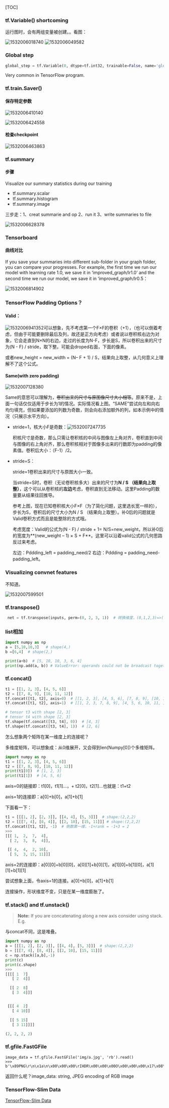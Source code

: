 [TOC]

###  tf.Variable() shortcoming

运行图时，会有两组变量被创建。。看图：

![1532006018740](assets/1532006018740.png)
![1532006049582](assets/1532006049582.png)

### Global step

```python
global_step = tf.Variable(0, dtype=tf.int32, trainable=False, name='global_step')
```

Very common in TensorFlow program.

### tf.train.Saver()

#### 保存特定参数

![1532006410140](assets/1532006410140.png)

![1532006424558](assets/1532006424558.png)

#### 检查checkpoint

![1532006463863](assets/1532006463863.png)

### tf.summary

#### 步骤

Visualize our summary statistics during our training

+ tf.summary.scalar
+ tf.summary.histogram
+ tf.summary.image

三步走：1、creat summarie and op 2、run it 3、write summaries to file

![1532006628378](assets/1532006628378.png)

### Tensorboard

#### 曲线对比

If you save your summaries into different sub-folder in your graph folder, you can compare your progresses. For example, the first time we run our model with learning rate 1.0, we save it in ‘improved_graph/lr1.0’ and the second time we run our model, we save it in ‘improved_graph/lr0.5：

![1532006814902](assets/1532006814902.png)

### TensorFlow Padding Options？

#### Valid：

![1532006941352](assets/1532006941352.png)可以想象，先不考虑第一个F×F的卷积（+1），（也可以倒着考虑，但由于可能要删除最后及列，故还是正方向考虑）或者说以卷积核右边为对象，它会走直到N×N的右边，走过的长度为N-F，步长是S，所以卷积出来的尺寸为(N - F) / stride，取下整。可能会droped右面，下面的像素。

或者new_height = new_width = (N– F + 1) / S，结果向上取整，从几何意义上理解不了这个公式。

#### Same(with zero padding)

![1532007128380](assets/1532007128380.png)

Same的意思可以理解为，~~卷积出来的尺寸与原图像尺寸大小相等~~。原来不是，上面一句话仅仅适用于步长为1的情况。实际情况看上图。“SAME”尝试向左和向右均匀填充，但如果要添加的列数为奇数，则会向右添加额外的列，如本示例中的情况（只展示水平方向）。

+ stride=1，核大小F是奇数：![1532007247735](assets/1532007247735.png)

  积核尺寸是奇数，那么只需让卷积核的中间与图像左上角对齐，卷积直到中间与图像的右上角对齐，那么卷积核相对于图像多出来的行数即为padding的像素值。卷积后大小：（F-1）/2。

+ stride=S：

  stride=1卷积出来的尺寸与原图大小一致。

  当stride=S时，卷积（无论卷积核多大）出来的尺寸为**N / S （结果向上取整）**，这个可以从卷积核的**左边**考虑，卷积直到无法移动。这里Padding的数量要从结果往回推导。

  参考上图，现在已知卷积核大小F×F（为了简化问题，这里选长宽一样的），步长为S，卷积后的尺寸大小为N / S （结果向上取整）。补0后的问题就是Valid卷积方式而且是能整除的方式哦。

  考虑宽度：Valid的公式为(N - F) / stride + 1= N/S=new_weight，所以补0后的宽度为**(new_weight – 1) × S + F**。这里可以沿着valid公式的几何思路反过来考虑。

  左边：Pddding_left = padding_need/2  右边：Pddding = padding_need-padding_left。

### Visualizing convnet features

不知道。

![1532007599501](assets/1532007599501.png)

### tf.transpose()

```python
 net = tf.transpose(inputs, perm=(0, 2, 3, 1))  # 转换维度，(0,1,2,3)=>(0,2,1,3))
```

### list相加

```python
import numpy as np
a = [5,10,10,3]   # shape(4,)
b =[6,4]  # shape(2,)

print(a+b)  # [5, 10, 10, 3, 6, 4]
print(np.add(a, b)) # ValueError: operands could not be broadcast together with shapes (4,) (2,) 
```

### tf.concat()

```python
t1 = [[1, 2, 3], [4, 5, 6]]
t2 = [[7, 8, 9], [10, 11, 12]]
tf.concat([t1, t2], axis=0)  # [[1, 2, 3], [4, 5, 6], [7, 8, 9], [10, 11, 12]]
tf.concat([t1, t2], axis=1)  # [[1, 2, 3, 7, 8, 9], [4, 5, 6, 10, 11, 12]]

# tensor t3 with shape [2, 3]
# tensor t4 with shape [2, 3]
tf.shape(tf.concat([t3, t4], 0))  # [4, 3]
tf.shape(tf.concat([t3, t4], 1))  # [2, 6]
```

怎么想象两个矩阵在某一维度上的连接呢？

多维度矩阵，可以想象成：从0维展开，又会得到len(Numpy[0])个多维矩阵。

```python
import numpy as np
t1 = [[1, 2, 3], [4, 5, 6]]
t2 = [[7, 8, 9], [10, 11, 12]]
print(t1[0])  # [1, 2, 3]
print(t1[1])  # [4, 5, 6]
```

axis=0的链接即：t1[0]，t1[1]...，+  t2[0]，t2[1]...也就是：t1+t2

axis=1的连接即：a\[0]+b\[0]，a[1]+b[1]

下面看一下：

```python
t1 = [[[1, 2], [2, 3]], [[4, 4], [5, 3]]]  # shape:(2,2,2)
t2 = [[[7, 4], [8, 4]], [[2, 10], [15, 11]]] # shape:(2,2,2)
tf.concat([t1, t2], -1)  # 倒数第一维，-1+rank = -1+3 = 2
>>>
[[[ 1,  2,  7,  4],
  [ 2,  3,  8,  4]],

 [[ 4,  4,  2, 10],
  [ 5,  3, 15, 11]]]
```

axis=2的连接即：a\[0]\[0]+b\[0]\[0]，a\[0]\[1]+b\[0]\[1]，a\[1]\[0]+b\[1]\[0]，a\[1]\[1]+b\[1]\[1]

尝试想象上面，令axis=1的连接。a\[0]+b\[0]，a[1]+b[1]

连接操作，形状维度不变，只是在某一维度膨胀了。

### tf.stack() and tf.unstack()

> **Note:** If you are concatenating along a new axis consider using stack. E.g. 

与concat不同，这是堆叠。

```python
import numpy as np
a = [[[1, 2], [2, 3]], [[4, 4], [5, 3]]]  # shape:(2,2,2)
b = [[[7, 4], [8, 4]], [[2, 10], [15, 11]]]
c = np.stack([a,b],-1)
print(c)
print(c.shape)
>>>
[[[[ 1  7]
   [ 2  4]]

  [[ 2  8]
   [ 3  4]]]


 [[[ 4  2]
   [ 4 10]]

  [[ 5 15]
   [ 3 11]]]]

(2, 2, 2, 2)
```

### tf.gfile.FastGFile

```
image_data = tf.gfile.FastGFile('img/a.jpg', 'rb').read()
>>>
b'\x89PNG\r\n\x1a\n\x00\x00\x00\rIHDR\x00\x00\x00O\x00\x00\x00\x17\x08\x06\x00\x00\x00J\xe9\x12\x1c\x00\x00\x00\x01sRGB\x00\xae\xce\x1c\xe9\x00……
```

返回什么呢？image_data: string, JPEG encoding of RGB image

### TensorFlow-Slim Data

[TensorFlow-Slim Data](https://github.com/tensorflow/tensorflow/tree/master/tensorflow/contrib/slim/python/slim/data)


